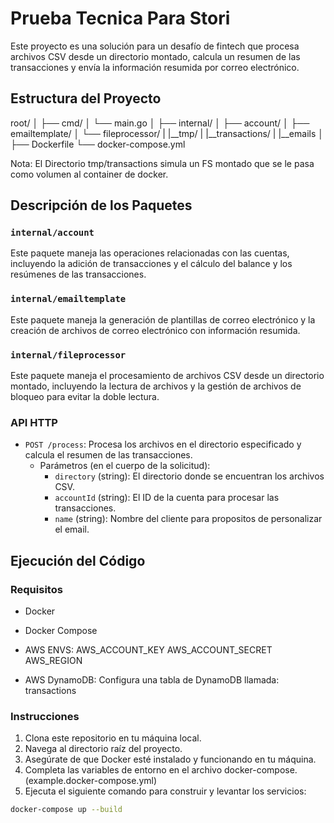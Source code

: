# Prueba Tecnica Para Stori

Este proyecto es una solución para un desafío de fintech que procesa archivos CSV desde un directorio montado, calcula un resumen de las transacciones y envía la información resumida por correo electrónico.

## Estructura del Proyecto

root/
│
├── cmd/
│ └── main.go
│
├── internal/
│ ├── account/
│ ├── emailtemplate/
│ └── fileprocessor/
|
|__tmp/
|   |__transactions/
|   |__emails
│
├── Dockerfile
└── docker-compose.yml

Nota: El Directorio tmp/transactions simula un FS montado que se le pasa como volumen al container de docker.


## Descripción de los Paquetes

### `internal/account`

Este paquete maneja las operaciones relacionadas con las cuentas, incluyendo la adición de transacciones y el cálculo del balance y los resúmenes de las transacciones.

### `internal/emailtemplate`

Este paquete maneja la generación de plantillas de correo electrónico y la creación de archivos de correo electrónico con información resumida.

### `internal/fileprocessor`

Este paquete maneja el procesamiento de archivos CSV desde un directorio montado, incluyendo la lectura de archivos y la gestión de archivos de bloqueo para evitar la doble lectura.

### API HTTP

- `POST /process`: Procesa los archivos en el directorio especificado y calcula el resumen de las transacciones.
  - Parámetros (en el cuerpo de la solicitud):
    - `directory` (string): El directorio donde se encuentran los archivos CSV.
    - `accountId` (string): El ID de la cuenta para procesar las transacciones.
    - `name` (string): Nombre del cliente para propositos de personalizar el email.

## Ejecución del Código

### Requisitos
- Docker
- Docker Compose

- AWS ENVS:
    AWS_ACCOUNT_KEY
    AWS_ACCOUNT_SECRET
    AWS_REGION

- AWS DynamoDB: Configura una tabla de DynamoDB llamada: transactions

### Instrucciones

1. Clona este repositorio en tu máquina local.
2. Navega al directorio raíz del proyecto.
3. Asegúrate de que Docker esté instalado y funcionando en tu máquina.
4. Completa las variables de entorno en el archivo docker-compose. (example.docker-compose.yml)
5. Ejecuta el siguiente comando para construir y levantar los servicios:

```sh
docker-compose up --build